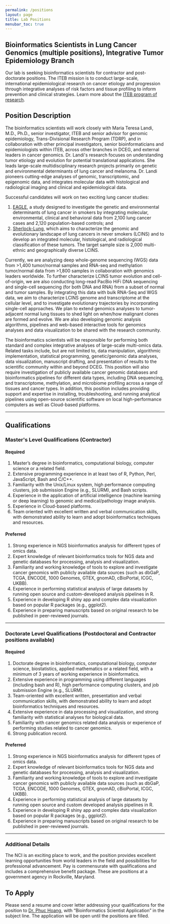 ```yaml
---
permalink: /positions
layout: page
title: Lab Positions
menubar_toc: true
---
```


## Bioinformatics Scientists in Lung Cancer Genomics (multiple positions), Integrative Tumor Epidemiology Branch
Our lab is seeking bioinformatics scientists for contractor and post-doctorate positions. The ITEB mission is to conduct large-scale, international epidemiological research on cancer etiology and progression through integrative analyses of risk factors and tissue profiling to inform prevention and clinical strategies. Learn more about the [ITEB program of research](https://dceg.cancer.gov/about/organization/tdrp/iteb).

## Position Description
The bioinformatics scientists will work closely with Maria Teresa Landi, M.D., Ph.D., senior investigator, ITEB and senior advisor for genomic epidemiology, Trans-Divisional Research Program (TDRP), and in collaboration with other principal investigators, senior bioinformaticians and epidemiologists within ITEB, across other branches in DCEG, and external leaders in cancer genomics. Dr. Landi's research focuses on understanding tumor etiology and evolution for potential translational applications. She leads large-scale multidisciplinary research projects primarily on genetic and environmental determinants of lung cancer and melanoma. Dr. Landi pioneers cutting-edge analyses of genomic, transcriptomic, and epigenomic data, and integrates molecular data with histological and radiological imaging and clinical and epidemiological data.

Successful candidates will work on two exciting lung cancer studies:
1. [EAGLE](https://dceg.cancer.gov/research/who-we-study/cancer-cases-controls/eagle-study), a study designed to investigate the genetic and environmental determinants of lung cancer in smokers by integrating molecular, environmental, clinical and behavioral data from 2,100 lung cancer cases and 2,120 population-based controls; and
2. [Sherlock-Lung](https://dceg.cancer.gov/research/cancer-types/lung/sherlock-lung-study), which aims to characterize the genomic and evolutionary landscape of lung cancers in never smokers (LCINS) and to develop an integrated molecular, histological, and radiological classification of these tumors. The target sample size is 2,000 multi-ethnic and geographically diverse LCINS.

Currently, we are analyzing deep whole-genome sequencing (WGS) data from >1,400 tumor/normal samples and RNA-seq and methylation tumor/normal data from >1,800 samples in collaboration with genomics leaders worldwide. To further characterize LCINS tumor evolution and cell-of-origin, we are also conducting long-read PacBio HiFi DNA sequencing and single-cell sequencing (for both DNA and RNA) from a subset of normal and tumor samples. By integrating this data with bulk RNA-Seq and WGS data, we aim to characterize LCINS genome and transcriptome at the cellular level, and to investigate evolutionary trajectories by incorporating single-cell approaches. We plan to extend genomics analyses to tumor-adjacent normal lung tissues to shed light on when/how malignant clones are formed and evolve. We are also developing genomic analysis algorithms, pipelines and web-based interactive tools for genomics analyses and data visualization to be shared with the research community.

The bioinformatics scientists will be responsible for performing both standard and complex integrative analyses of large-scale multi-omics data. Related tasks include, but are not limited to, data manipulation, algorithmic implementation, statistical programming, genetic/genomic data analyses, data visualization, manuscript drafting, and presentation of results to the scientific community within and beyond DCEG. This position will also require investigation of publicly available cancer genomic databases and bioinformatics pipelines for different data types, including DNA sequencing, and transcriptome, methylation, and microbiome profiling across a range of tissues and cancer types. In addition, this position includes providing support and expertise in installing, troubleshooting, and running analytical pipelines using open-source scientific software on local high-performance computers as well as Cloud-based platforms.

---

## Qualifications

### Master's Level Qualifications (Contractor)
#### Required
1. Master’s degree in bioinformatics, computational biology, computer science or a related field.
2. Extensive programming experience in at least two of R, Python, Perl, JavaScript, Bash and C/C++.
3. Familiarity with the Unix/Linux system, high performance computing clusters, job submission Engine (e.g., SLURM), and Bash scripts.
4. Experience in the application of artificial intelligence (machine learning or deep learning) to genomic and medical/pathology image analysis.
5. Experience in Cloud-based platforms.
6. Team oriented with excellent written and verbal communication skills, with demonstrated ability to learn and adopt bioinformatics techniques and resources.


#### Preferred
1. Strong experience in NGS bioinformatics analysis for different types of omics data.
2. Expert knowledge of relevant bioinformatics tools for NGS data and genetic databases for processing, analysis and visualization.
3. Familiarity and working knowledge of tools to explore and investigate cancer genomics with publicly available data sources (such as dbGaP, TCGA, ENCODE, 1000 Genomes, GTEX, gnomAD, cBioPortal, ICGC, UKBB).
4. Experience in performing statistical analysis of large datasets by running open source and custom-developed analysis pipelines in R.
5. Experience in developing R shiny app and complex data visualization based on popular R packages (e.g., ggplot2).
6. Experience in preparing manuscripts based on original research to be published in peer-reviewed journals.

---

### Doctorate Level Qualifications (Postdoctoral and Contractor positions available)
#### Required
1. Doctorate degree in bioinformatics, computational biology, computer science, biostatistics, applied mathematics or a related field, with a minimum of 3 years of working experience in bioinformatics.
2. Extensive experience in programming using different languages (including bash and R), high performance computing clusters, and job submission Engine (e.g., SLURM).
3. Team-oriented with excellent written, presentation and verbal communication skills, with demonstrated ability to learn and adopt bioinformatics techniques and resources.
4. Extensive experience in data processing and visualization, and strong familiarity with statistical analyses for biological data.
5. Familiarity with cancer genomics related data analysis or experience of performing studies related to cancer genomics.
6. Strong publication record.

#### Preferred
1. Strong experience in NGS bioinformatics analysis for different types of omics data.
2. Expert knowledge of relevant bioinformatics tools for NGS data and genetic databases for processing, analysis and visualization.
3. Familiarity and working knowledge of tools to explore and investigate cancer genomics with publicly available data sources (such as dbGaP, TCGA, ENCODE, 1000 Genomes, GTEX, gnomAD, cBioPortal, ICGC, UKBB).
4. Experience in performing statistical analysis of large datasets by running open source and custom developed analysis pipelines in R.
5. Experience in developing R shiny app and complex data visualization based on popular R packages (e.g., ggplot2).
6. Experience in preparing manuscripts based on original research to be published in peer-reviewed journals.

---

### Additional Details
The NCI is an exciting place to work, and the position provides excellent learning opportunities from world leaders in the field and possibilities for professional advancement. Pay is commensurate with qualifications and includes a comprehensive benefit package. These are positions at a government agency in Rockville, Maryland.

## To Apply
Please send a resume and cover letter addressing your qualifications for the position to [Dr. Phuc Hoang](phuc.hoang@nih.gov), with “Bioinformatics Scientist Application” in the subject line. The application will be open until the positions are filled.
